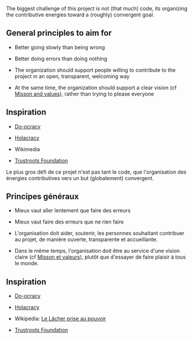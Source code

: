 <!-- LANG:EN, title="Organization model"-->

 

The biggest challenge of this project is not (that much) code, its organizing the contributive energies toward a (roughly) convergent goal.



## General principles to aim for

* Better going slowly than being wrong

* Better doing errors than doing nothing

* The organization should support people willing to contribute to the project in an open, transparent, welcoming way

* At the same time, the organization should support a clear vision (cf [Misson and values](https://inventaire.io/welcome#mission)), rather than trying to please everyone



## Inspiration

* [Do-ocracy](https://wiki.p2pfoundation.net/DoOcracy)

* [Holacracy](https://en.wikipedia.org/wiki/Holacracy)

* Wikimedia

* [Trustroots Foundation](https://www.trustroots.org/faq/foundation)



<!-- LANG:FR, title="Modèle d'organisation"-->

 

Le plus gros défi de ce projet n'est pas tant le code, que l'organisation des énergies contributives vers un but (globalement) convergent.



## Principes généraux

* Mieux vaut aller lentement que faire des erreurs

* Mieux vaut faire des erreurs que ne rien faire

* L'organisation doit aider, soutenir, les personnes souhaitant contribuer au projet, de manière ouverte, transparente et accueillante.

* Dans le même temps, l'organisation doit être au service d'une vision claire (cf [Misson et valeurs](https://inventaire.io/welcome#mission)), plutôt que d'essayer de faire plaisir à tous le monde.



## Inspiration

* [Do-ocracy](https://wiki.p2pfoundation.net/DoOcracy)

* [Holacracy](https://fr.wikipedia.org/wiki/Holacratie)

* Wikipédia: [Le Lâcher prise au pouvoir](https://www.youtube.com/watch?v=x61FPodmTdQ)

* [Trustroots Foundation](https://www.trustroots.org/faq/foundation)
